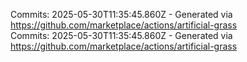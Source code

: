 Commits: 2025-05-30T11:35:45.860Z - Generated via https://github.com/marketplace/actions/artificial-grass
<br>
Commits: 2025-05-30T11:35:45.860Z - Generated via https://github.com/marketplace/actions/artificial-grass
<br>
